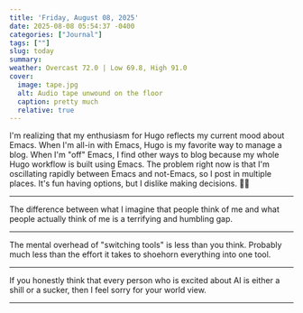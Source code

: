 ```yaml
---
title: 'Friday, August 08, 2025'
date: 2025-08-08 05:54:37 -0400
categories: ["Journal"]
tags: [""]
slug: today
summary: 
weather: Overcast 72.0 | Low 69.8, High 91.0
cover: 
  image: tape.jpg
  alt: Audio tape unwound on the floor
  caption: pretty much
  relative: true
---
```


I'm realizing that my enthusiasm for Hugo reflects my current mood about Emacs. When I'm all-in with Emacs, Hugo is my favorite way to manage a blog. When I'm "off" Emacs, I find other ways to blog because my whole Hugo workflow is built using Emacs. The problem right now is that I'm oscillating rapidly between Emacs and not-Emacs, so I post in multiple places. It's fun having options, but I dislike making decisions. 😵‍💫

----

The difference between what I imagine that people think of me and what people actually think of me is a terrifying and humbling gap.

----

The mental overhead of "switching tools" is less than you think. Probably much less than the effort it takes to shoehorn everything into one tool.

----

If you honestly think that every person who is excited about AI is either a shill or a sucker, then I feel sorry for your world view.

----

